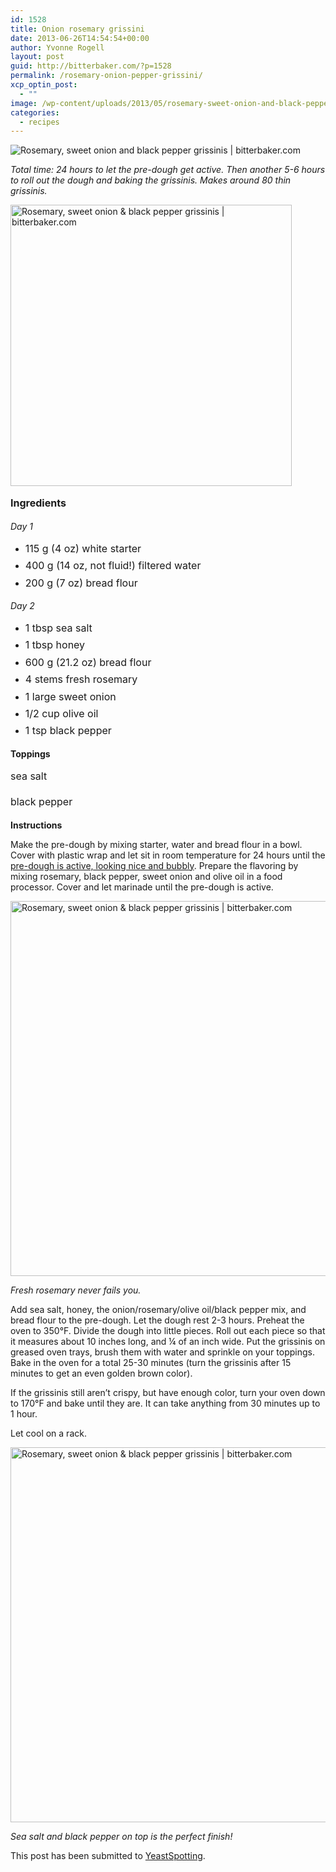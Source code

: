 ```yaml
---
id: 1528
title: Onion rosemary grissini
date: 2013-06-26T14:54:54+00:00
author: Yvonne Rogell
layout: post
guid: http://bitterbaker.com/?p=1528
permalink: /rosemary-onion-pepper-grissini/
xcp_optin_post:
  - ""
image: /wp-content/uploads/2013/05/rosemary-sweet-onion-and-black-pepper-grissinis1foodgawker-624x625.jpg
categories:
  - recipes
---
```

<p class="recipe-icon">
  <img class="recipe-icon" alt="Rosemary, sweet onion and black pepper grissinis | bitterbaker.com" src="http://bitterbaker.com/images/rosemary-sweet-onion-and-black-pepper-grissinis3mini.jpg" />
</p>

_Total time: 24 hours to let the pre-dough get active. Then another 5-6 hours to roll out the dough and baking the grissinis. Makes around 80 thin grissinis._

<img class="pinthis alignright" title="Rosemary, sweet onion & black pepper grissinis | bitterbaker.com" alt="Rosemary, sweet onion & black pepper grissinis | bitterbaker.com" src="http://bitterbaker.com/images/rosemary-sweet-onion-and-black-pepper-grissinis1.jpg" width="450" />

<strong style="line-height: 1.714285714; font-size: 1rem;">Ingredients</strong>

_Day 1_

  * <span style="line-height: 1.714285714; font-size: 1rem;">115 g (4 oz) white starter</span>
  * <span style="line-height: 1.714285714; font-size: 1rem;">400 g (14 oz, not fluid!) filtered water</span>
  * <span style="line-height: 1.714285714; font-size: 1rem;">200 g (7 oz) bread flour</span>

_Day 2_

  * <span style="line-height: 1.714285714; font-size: 1rem;">1 tbsp sea salt</span>
  * <span style="line-height: 1.714285714; font-size: 1rem;">1 tbsp honey</span>
  * <span style="line-height: 1.714285714; font-size: 1rem;">600 g (21.2 oz) bread flour</span>
  * <span style="line-height: 1.714285714; font-size: 1rem;">4 stems fresh rosemary</span>
  * <span style="line-height: 1.714285714; font-size: 1rem;">1 large sweet onion</span>
  * <span style="line-height: 1.714285714; font-size: 1rem;">1/2 cup olive oil</span>
  * <span style="line-height: 1.714285714; font-size: 1rem;">1 tsp black pepper</span>

**Toppings**
  
<span style="font-size: 1rem; line-height: 1.714285714;">sea salt</span>
  
<span style="font-size: 1rem; line-height: 1.714285714;">black pepper</span>

**Instructions**
  
Make the pre-dough by mixing starter, water and bread flour in a bowl. Cover with plastic wrap and let sit in room temperature for 24 hours until the <a title="What an active pre-dough looks like" href="http://bitterbaker.com/what-an-active-pre-dough-looks-like/" target="_blank">pre-dough is active, looking nice and bubbly</a>. Prepare the flavoring by mixing rosemary, black pepper, sweet onion and olive oil in a food processor. Cover and let marinade until the pre-dough is active.

<img class="pinthis" title="Rosemary, sweet onion & black pepper grissinis | bitterbaker.com" alt="Rosemary, sweet onion & black pepper grissinis | bitterbaker.com" src="http://bitterbaker.com/images/rosemary-sweet-onion-and-black-pepper-grissinis3.jpg" width="600" />
  
_Fresh rosemary never fails you._ 

Add sea salt, honey, the onion/rosemary/olive oil/black pepper mix, and bread flour to the pre-dough. Let the dough rest 2-3 hours. Preheat the oven to 350°F. Divide the dough into little pieces. Roll out each piece so that it measures about 10 inches long, and ¼ of an inch wide. Put the grissinis on greased oven trays, brush them with water and sprinkle on your toppings. Bake in the oven for a total 25-30 minutes (turn the grissinis after 15 minutes to get an even golden brown color).

If the grissinis still aren&#8217;t crispy, but have enough color, turn your oven down to 170°F and bake until they are. It can take anything from 30 minutes up to 1 hour.

Let cool on a rack.

<img class="pinthis" title="Rosemary, sweet onion & black pepper grissinis | bitterbaker.com" alt="Rosemary, sweet onion & black pepper grissinis | bitterbaker.com" src="http://bitterbaker.com/images/rosemary-sweet-onion-and-black-pepper-grissinis4.jpg" width="600" />
  
_Sea salt and black pepper on top is the perfect finish!_

This post has been submitted to <a title="Yeast Spotting" href="http://www.wildyeastblog.com/category/yeastspotting/" target="_blank">YeastSpotting</a>.